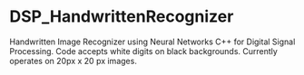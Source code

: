 # DSP_HandwrittenRecognizer
Handwritten Image Recognizer using Neural Networks C++ for Digital Signal Processing. Code accepts white digits on black backgrounds. Currently operates on 20px x 20 px images.
